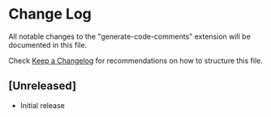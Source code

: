 # Change Log

All notable changes to the "generate-code-comments" extension will be documented in this file.

Check [Keep a Changelog](http://keepachangelog.com/) for recommendations on how to structure this file.

## [Unreleased]

- Initial release